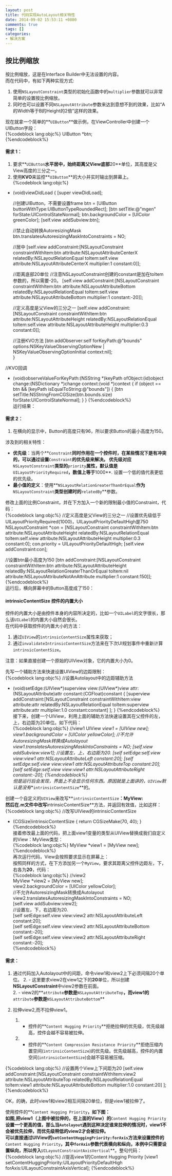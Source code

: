 ```yaml
---
layout: post
title: 代码实现AutoLayout相关特性
date: 2014-09-02 15:53:11 +0800
comments: true
tags: []
categories:
- 解决方案
---
```



## 按比例缩放
按比例缩放，这是在Interface Builder中无法设置的内容。  
而在代码中，有如下两种实现方式:

1. 使用`NSLayoutConstraint`类型的初始化函数中的`multiplier`参数就可以非常简单的设置按比例缩放。  
2. 同时也可以设置不同`NSLayoutAttribute`参数来达到意想不到的效果，比如“A的Width等于B的Height的2倍”这样的效果。  

现在就拿一个简单的**`UIButton`**做示例，在ViewController中创建一个UIButton字段：  
{%codeblock lang:objc%}
	UIButton *btn;  
{%endcodeblock%}  
#### 需求 1：  

1. 要求**`UIButton`**水平居中，始终距离父View底部**20**单位，其高度是父View高度的三分之一。
2. 使用**KVO**来监控**`UIButton`**的大小并实时输出到屏幕上。  
{%codeblock lang:objc%}
- (void)viewDidLoad
{
    [super viewDidLoad];
    
    //创建UIButton，不需要设置frame
    btn = [UIButton buttonWithType:UIButtonTypeRoundedRect];
    [btn setTitle:@"mgen" forState:UIControlStateNormal];
    btn.backgroundColor = [UIColor greenColor];
    [self.view addSubview:btn];

    //禁止自动转换AutoresizingMask
    btn.translatesAutoresizingMaskIntoConstraints = NO;
    
    //居中
    [self.view addConstraint:[NSLayoutConstraint
                              constraintWithItem:btn
                              attribute:NSLayoutAttributeCenterX
                              relatedBy:NSLayoutRelationEqual
                              toItem:self.view
                              attribute:NSLayoutAttributeCenterX
                              multiplier:1
                              constant:0]];
    
    //距离底部20单位
    //注意NSLayoutConstraint创建的constant是加在toItem参数的，所以需要-20。
    [self.view addConstraint:[NSLayoutConstraint
                              constraintWithItem:btn
                              attribute:NSLayoutAttributeBottom
                              relatedBy:NSLayoutRelationEqual
                              toItem:self.view
                              attribute:NSLayoutAttributeBottom
                              multiplier:1
                              constant:-20]];
    
    //定义高度是父View的三分之一
    [self.view addConstraint:[NSLayoutConstraint
                              constraintWithItem:btn
                              attribute:NSLayoutAttributeHeight
                              relatedBy:NSLayoutRelationEqual
                              toItem:self.view
                              attribute:NSLayoutAttributeHeight
                              multiplier:0.3
                              constant:0]];

    //注册KVO方法
    [btn addObserver:self forKeyPath:@"bounds" options:NSKeyValueObservingOptionNew | NSKeyValueObservingOptionInitial context:nil];    
}
<!--more-->
//KVO回调
- (void)observeValueForKeyPath:(NSString *)keyPath ofObject:(id)object change:(NSDictionary *)change context:(void *)context
{
    if (object == btn && [keyPath isEqualToString:@"bounds"])
    {
        [btn setTitle:NSStringFromCGSize(btn.bounds.size) forState:UIControlStateNormal];
    }
}
{%endcodeblock%}  
运行结果：  
<!--more-->
#### 需求 2：  
1. 在横向的显示中，Button的高度只有96，所以要求Button的最小高度为150。   

涉及到的相关特性：
 
 - **优先级**：当两个**`Constraint`**同时作用在一个控件时，在某些情况下是有冲突的，可以通过设置**`Constraint`**的优先级来解决。
优先级对应**`NSLayoutConstraint`**类型的**`priority`**属性，默认值是**`UILayoutPriorityRequired`**，数值上等于**1000**. 设置一个低的值代表更低的优先级。  
 - **最小值的定义**：使用**`NSLayoutRelationGreaterThanOrEqual`**作为**`NSLayoutConstraint`**类型创建时的**`relatedBy`**参数。

修改上面的比例Constraint，并在下方加入一个新的限制最小值的Constraint，代码：  
{%codeblock lang:objc%}
//定义高度是父View的三分之一
//设置优先级低于UILayoutPriorityRequired(1000)，UILayoutPriorityDefaultHigh是750
NSLayoutConstraint *con = [NSLayoutConstraint
                          constraintWithItem:btn
                          attribute:NSLayoutAttributeHeight
                          relatedBy:NSLayoutRelationEqual
                          toItem:self.view
                          attribute:NSLayoutAttributeHeight
                          multiplier:0.3
                          constant:0];
con.priority = UILayoutPriorityDefaultHigh;
[self.view addConstraint:con];

//设置btn最小高度为150
[btn addConstraint:[NSLayoutConstraint
                    constraintWithItem:btn
                    attribute:NSLayoutAttributeHeight
                    relatedBy:NSLayoutRelationGreaterThanOrEqual
                    toItem:nil
                    attribute:NSLayoutAttributeNotAnAttribute
                    multiplier:1
                    constant:150]];
{%endcodeblock%}  
运行后，横向屏幕中的Button高度成了150：  
#### intrinsicContentSize 控件的内置大小
控件的内置大小是由控件本身的内容所决定的，比如一个`UILabel`的文字很长，那么该`UILabel`的内置大小自然会很长。  
在代码中获取控件的内置大小的方法：  

1. 通过`UIView`的`intrinsicContentSize`属性来获取；
2. 通过`invalidateIntrinsicContentSize`方法来在下次UI规划事件中重新计算`intrinsicContentSize`。  

注意：如果直接创建一个原始的UIView对象，它的内置大小为0。  

先写一个辅助方法来快速设置UIView的边距限制：  
{%codeblock lang:objc%}
//设置Autolayout中的边距辅助方法
- (void)setEdge:(UIView*)superview view:(UIView*)view attr:(NSLayoutAttribute)attr constant:(CGFloat)constant
{
    [superview addConstraint:[NSLayoutConstraint constraintWithItem:view 
												    attribute:attr 
												    relatedBy:NSLayoutRelationEqual 
												       toItem:superview
												    attribute:attr 
												   multiplier:1.0 
												     constant:constant]
    ];
}
{%endcodeblock%}  
接下来，创建一个UIView，利用上面的辅助方法快速设置其在父控件的左，上，右边距为20单位。如下代码：  
{%codeblock lang:objc%}
//view1
UIView *view1 = [UIView new];
view1.backgroundColor = [UIColor yellowColor];
//不允许AutoresizingMask转换成Autolayout
view1.translatesAutoresizingMaskIntoConstraints = NO;
[self.view addSubview:view1];
//设置左，上，右边距为20.
[self setEdge:self.view view:view1 attr:NSLayoutAttributeLeft constant:20];
[self setEdge:self.view view:view1 attr:NSLayoutAttributeTop constant:20];
[self setEdge:self.view view:view1 attr:NSLayoutAttributeRight constant:-20];
{%endcodeblock%}   
但是运行后会发现，界面上不会显示任何东西。原因就是上面讲的，`UIView`默认是没有**`intrinsicContentSize`**的。

创建一个自定义的`UIView`来改写**`intrinsicContentSize`**：MyView:  
然后在.m文件中改写**intrinsicContentSize**方法，并返回有效值，比如这样：  
{%codeblock lang:objc%}
//改写UIView的intrinsicContentSize
- (CGSize)intrinsicContentSize
{
    return CGSizeMake(70, 40);
}  
{%endcodeblock%}  
接着修改最上面的代码，把上面view1变量的类型从UIView替换成我们自定义的View：MyView类型：  
{%codeblock lang:objc%}
MyView *view1 = [MyView new];  
{%endcodeblock%}  
再次运行代码，View会按照要求显示在屏幕上：  
按照同样的方式，在下方添加另一个`MyView`，要求其距离父控件边距左，下，右各为**20**，代码：  
{%codeblock lang:objc%}
//view2  
MyView *view2 = [MyView new];  
view2.backgroundColor = [UIColor yellowColor];  
//不允许AutoresizingMask转换成Autolayout  
view2.translatesAutoresizingMaskIntoConstraints = NO;  
[self.view addSubview:view2];  
//设置左，下，右边距为20.  
[self setEdge:self.view view:view2 attr:NSLayoutAttributeLeft constant:20];  
[self setEdge:self.view view:view2 attr:NSLayoutAttributeBottom constant:-20];  
[self setEdge:self.view view:view2 attr:NSLayoutAttributeRight constant:-20];  
{%endcodeblock%}  
#### 需求：
1. 通过代码加入Autolayout中的间距，命令view1和view2上下必须间隔20个单位。 
	2. - 这里要求view2在view1之下的**20**单位，所以创建**NSLayoutConstraint**中view2参数在前面。  
	2. - view2的**`attribute`**参数是**`NSLayoutAttributeTop`**，而view1的**`attribute`**参数是**`NSLayoutAttributeBottom`**  

2. 拉伸view2,而不拉伸view1。  
	1. - 控件的**`Content Hugging Priority`**拒绝拉伸的优先级，优先级越高，控件会越不容易被拉伸。    
	2. - 控件的**`Content Compression Resistance Priority`**拒绝压缩内置空间(`intrinsicContentSize`)的优先级。优先级越高，控件的内置空间(`intrinsicContentSize`)会越不容易被压缩。  
	
{%codeblock lang:objc%}
//设置两个View上下间距为20
[self.view addConstraint:[NSLayoutConstraint constraintWithItem:view2 
											attribute:NSLayoutAttributeTop 
											relatedBy:NSLayoutRelationEqual
											   toItem:view1
										    attribute:NSLayoutAttributeBottom 
										   multiplier:1.0
											 constant:20]
									];
{%endcodeblock%}  

OK，的确，此时view1和view2相互间隔20单位，但是view1被拉伸了。

使用控件的**`Content Hugging Priority`**，如下图：  
如图,把view1（上图中被拉伸的，在上面的View）的**`Content Hugging Priority`**设置一个更高的值，那么当`Autolayout`遇到这种决定谁来拉伸的情况时，view1不会被优先拉伸，而优先级稍低的view2才会被拉伸。  
可以直接通过UIView的`setContentHuggingPriority:forAxis`方法来设置控件的**`Content Hugging Priority`**，其中`forAxis`参数代表横向和纵向，本例中只需要设置纵向，所以传入**`UILayoutConstraintAxisVertical`**。整句代码：  
{%codeblock lang:objc%}
	//提高view1的Content Hugging Priority
	[view1 setContentHuggingPriority:UILayoutPriorityDefaultHigh forAxis:UILayoutConstraintAxisVertical];
{%endcodeblock%}  






